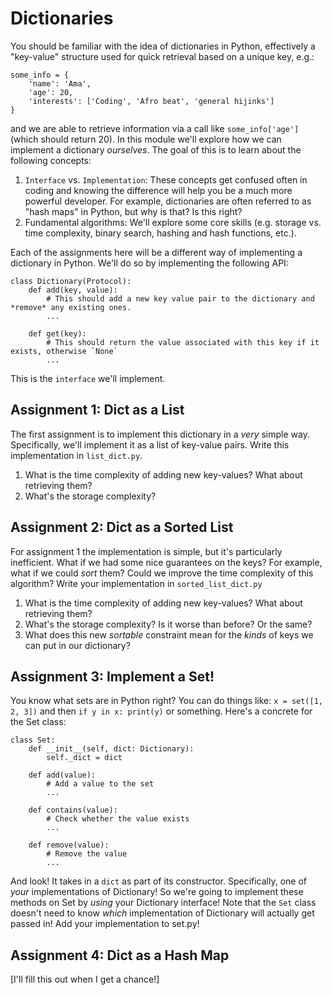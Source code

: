 # Dictionaries

You should be familiar with the idea of dictionaries in Python, effectively a "key-value" structure used for quick retrieval based on a unique key, e.g.:
```
some_info = {
    'name': 'Ama',
    'age': 20,
    'interests': ['Coding', 'Afro beat', 'general hijinks']
}
```
and we are able to retrieve information via a call like `some_info['age']` (which should return 20). In this module we'll explore how we can implement
a dictionary *ourselves*. The goal of this is to learn about the following concepts:
1. `Interface` vs. `Implementation`: These concepts get confused often in coding and knowing the difference will help
   you be a much more powerful developer. For example, dictionaries are often referred to as "hash maps" in Python, but why is that? Is this right?
2. Fundamental algorithms: We'll explore some core skills (e.g. storage vs. time complexity, binary search, hashing and hash functions, etc.).

Each of the assignments here will be a different way of implementing a dictionary in Python. We'll do so by implementing the following API:

```
class Dictionary(Protocol):
    def add(key, value):
        # This should add a new key value pair to the dictionary and *remove* any existing ones.
        ...

    def get(key):
        # This should return the value associated with this key if it exists, otherwise `None`
        ...
```

This is the `interface` we'll implement.

## Assignment 1: Dict as a List

The first assignment is to implement this dictionary in a *very* simple way. Specifically, we'll implement it as a list of key-value pairs.
Write this implementation in `list_dict.py`.

1. What is the time complexity of adding new key-values? What about retrieving them?
2. What's the storage complexity?

## Assignment 2: Dict as a Sorted List

For assignment 1 the implementation is simple, but it's particularly inefficient. What if we had some nice guarantees on the keys? For example,
what if we could *sort* them? Could we improve the time complexity of this algorithm? Write your implementation in `sorted_list_dict.py`

1. What is the time complexity of adding new key-values? What about retrieving them?
2. What's the storage complexity? Is it worse than before? Or the same?
3. What does this new *sortable* constraint mean for the *kinds* of keys we can put in our dictionary? 

## Assignment 3: Implement a Set!

You know what sets are in Python right? You can do things like: `x = set([1, 2, 3])` and then `if y in x: print(y)` or something. Here's a concrete
for the Set class:

```
class Set:
    def __init__(self, dict: Dictionary):
        self._dict = dict

    def add(value):
        # Add a value to the set
        ...

    def contains(value):
        # Check whether the value exists
        ...
    
    def remove(value):
        # Remove the value
        ...
```

And look! It takes in a `dict` as part of its constructor. Specifically, one of *your* implementations of Dictionary! So we're going to implement these
methods on Set by *using* your Dictionary interface! Note that the `Set` class doesn't need to know *which* implementation of Dictionary will actually
get passed in! Add your implementation to set.py!

## Assignment 4: Dict as a Hash Map

[I'll fill this out when I get a chance!]